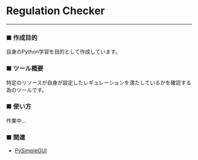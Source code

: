 # Regulation Checker

---

### ■ 作成目的
自身のPython学習を目的として作成しています。

### ■ ツール概要
特定のリソースが自身が設定したレギュレーションを満たしているかを確認する為のツールです。

### ■ 使い方

作業中...

### ■ 関連
* [PySimpleGUI](https://www.pysimplegui.org/en/latest/)